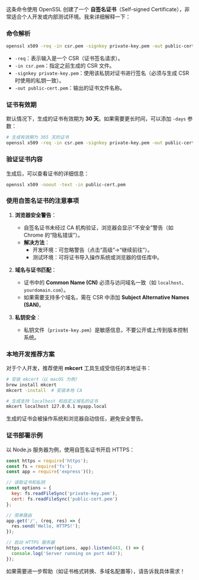 这条命令使用 OpenSSL 创建了一个 **自签名证书**（Self-signed Certificate），非常适合个人开发或内部测试环境。我来详细解释一下：


### **命令解析**
```bash
openssl x509 -req -in csr.pem -signkey private-key.pem -out public-cert.pem
```
- `-req`：表示输入是一个 CSR（证书签名请求）。
- `-in csr.pem`：指定之前生成的 CSR 文件。
- `-signkey private-key.pem`：使用该私钥对证书进行签名（必须与生成 CSR 时使用的私钥一致）。
- `-out public-cert.pem`：输出的证书文件名称。


### **证书有效期**
默认情况下，生成的证书有效期为 **30 天**。如果需要更长时间，可以添加 `-days` 参数：
```bash
# 生成有效期为 365 天的证书
openssl x509 -req -in csr.pem -signkey private-key.pem -out public-cert.pem -days 365
```


### **验证证书内容**
生成后，可以查看证书的详细信息：
```bash
openssl x509 -noout -text -in public-cert.pem
```


### **使用自签名证书的注意事项**
1. **浏览器安全警告**：
   - 自签名证书未经过 CA 机构验证，浏览器会显示“不安全”警告（如 Chrome 的“隐私错误”）。
   - **解决方法**：
     - 开发环境：可忽略警告（点击“高级”→“继续前往”）。
     - 测试环境：可将证书导入操作系统或浏览器的信任库中。

2. **域名与证书匹配**：
   - 证书中的 **Common Name (CN)** 必须与访问域名一致（如 `localhost`、`yourdomain.com`）。
   - 如果需要支持多个域名，需在 CSR 中添加 **Subject Alternative Names (SAN)**。

3. **私钥安全**：
   - 私钥文件（`private-key.pem`）是敏感信息，不要公开或上传到版本控制系统。


### **本地开发推荐方案**
对于个人开发，推荐使用 **mkcert** 工具生成受信任的本地证书：
```bash
# 安装 mkcert（以 macOS 为例）
brew install mkcert
mkcert -install  # 安装本地 CA

# 生成支持 localhost 和自定义域名的证书
mkcert localhost 127.0.0.1 myapp.local
```
生成的证书会被操作系统和浏览器自动信任，避免安全警告。


### **证书部署示例**
以 Node.js 服务器为例，使用自签名证书开启 HTTPS：
```javascript
const https = require('https');
const fs = require('fs');
const app = require('express')();

// 读取证书和私钥
const options = {
  key: fs.readFileSync('private-key.pem'),
  cert: fs.readFileSync('public-cert.pem')
};

// 简单路由
app.get('/', (req, res) => {
  res.send('Hello, HTTPS!');
});

// 启动 HTTPS 服务器
https.createServer(options, app).listen(443, () => {
  console.log('Server running on port 443');
});
```


如果需要进一步帮助（如证书格式转换、多域名配置等），请告诉我具体需求！